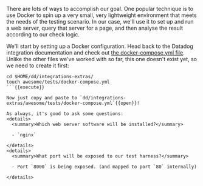 There are lots of ways to accomplish our goal. One popular technique is to use Docker to spin up a very small, very lightweight environment that meets the needs of the testing scenario. In our case, we'll use it to set up and run a web server, query that server for a page, and then analyse the result according to our check logic.

We'll start by setting up a Docker configuration. Head back to the Datadog integration documentation and check out [the docker-compose.yml file](https://docs.datadoghq.com/developers/integrations/new_check_howto/#building-an-integration-test). Unlike the other files we've worked with so far, this one doesn't exist yet, so we need to create it first:
```
cd $HOME/dd/integrations-extras/
touch awesome/tests/docker-compose.yml
```{{execute}}

Now just copy and paste to `dd/integrations-extras/awesome/tests/docker-compose.yml`{{open}}!

As always, it's good to ask some questions:
<details>
  <summary>Which web server software will be installed?</summary>
  
  - `nginx`
  
</details>
<details>
  <summary>What port will be exposed to our test harness?</summary>
  
  - Port `8000` is being exposed. (and mapped to port `80` internally)
  
</details>

